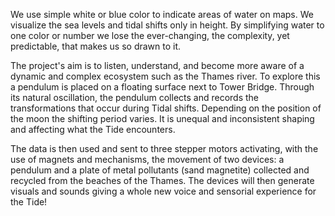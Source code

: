 We use simple white or blue color to indicate areas of water on maps. We visualize the sea levels and tidal shifts only in height. By simplifying water to one color or number we lose the ever-changing, the complexity, yet predictable, that makes us so drawn to it. 

The project's aim is to listen, understand, and become more aware of a dynamic and complex ecosystem such as the Thames river. To explore this a pendulum is placed on a floating surface next to Tower Bridge. Through its natural oscillation, the pendulum collects and records the transformations that occur during Tidal shifts. Depending on the position of the moon the shifting period varies. It is unequal and inconsistent shaping and affecting what the Tide encounters. 

The data is then used and sent to three stepper motors activating, with the use of magnets and mechanisms, the movement of two devices: a pendulum and a plate of metal pollutants (sand magnetite) collected and recycled from the beaches of the Thames. The devices will then generate visuals and sounds giving a whole new voice and sensorial experience for the Tide!